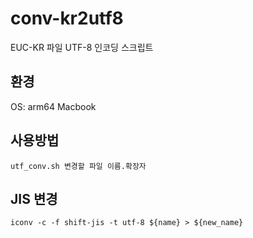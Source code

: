 # conv-kr2utf8

EUC-KR 파일 UTF-8 인코딩 스크립트

## 환경

OS: arm64 Macbook

## 사용방법

```
utf_conv.sh 변경할 파일 이름.확장자
```

## JIS 변경

```
iconv -c -f shift-jis -t utf-8 ${name} > ${new_name}
```
